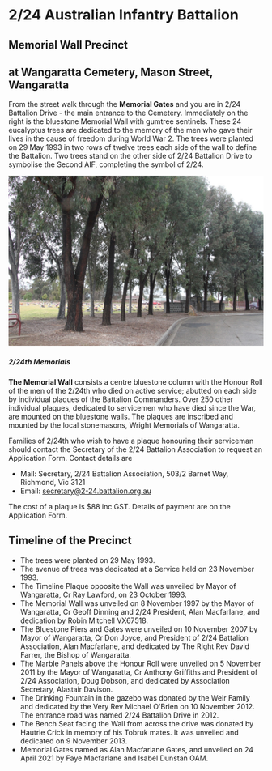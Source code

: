 
# 2/24 Australian Infantry Battalion
## Memorial Wall Precinct
## at Wangaratta Cemetery, Mason Street, Wangaratta

From the street walk through the **Memorial Gates** and you are in 2/24 Battalion Drive - the main entrance to the Cemetery. 
Immediately on the right is the bluestone Memorial Wall with gumtree sentinels. These 24 eucalyptus trees are dedicated to the memory of the men who gave their lives in the cause of freedom during World War 2. The trees were planted on 29 May 1993 in two rows of twelve trees each side of the wall to define the Battalion. Two trees stand on the other side of 2/24 Battalion Drive to symbolise the Second AIF, completing the symbol of 2/24.

<div class="card shadow col-sm-6 col-md-4 col-lg-3 p-3 mb-5 bg-white rounded
">
  <img class="card-img-top" src="memwall/24_trees.jpg" alt="trees near the memorial wall">
  <div class="card-body">
    <h5 class="card-title">2/24th Memorials</h5>
    <p class="card-text">
    </p>
   </div> <!-- end cardbody -->
</div>


**The Memorial Wall** consists a centre bluestone column with the Honour Roll of the men of the 2/24th who died on active service; abutted on each side by individual plaques of the Battalion Commanders. Over 250 other individual plaques, dedicated to servicemen who have died since the War, are mounted on the bluestone walls. The plaques are inscribed and mounted by the local stonemasons, Wright Memorials of Wangaratta.


Families of 2/24th who wish to have a plaque honouring their serviceman should contact the Secretary of the 2/24 Battalion Association to request an Application Form. 
Contact details are
* Mail: Secretary, 2/24 Battalion Association, 503/2 Barnet Way, Richmond, Vic 3121 
* Email: secretary@2-24.battalion.org.au 

The cost of a plaque is $88 inc GST. Details of payment are on the Application Form.

## Timeline of the Precinct
  * The trees were planted on 29 May 1993.
  * The avenue of trees was dedicated at a Service held on 23 November 1993.
  * The Timeline Plaque opposite the Wall was unveiled by Mayor of Wangaratta, Cr Ray Lawford, on 23 October 1993.
  * The Memorial Wall was unveiled on 8 November 1997 by the Mayor of Wangaratta, Cr Geoff Dinning and 2/24 President, Alan Macfarlane, and dedication by Robin Mitchell VX67518.
  * The Bluestone Piers and Gates were unveiled on 10 November 2007 by Mayor of Wangaratta, Cr Don Joyce, and President of 2/24 Battalion Association, Alan Macfarlane, and dedicated by The Right Rev David Farrer, the Bishop of Wangaratta.
  * The Marble Panels above the Honour Roll were unveiled on 5 November 2011 by the Mayor of Wangaratta, Cr Anthony Griffiths and President of 2/24 Association, Doug Dobson, and dedicated by Association Secretary, Alastair Davison.
  * The Drinking Fountain in the gazebo was donated by the Weir Family and dedicated by the Very Rev Michael O'Brien on 10 November 2012. The entrance road was named 2/24 Battalion Drive in 2012.
  * The Bench Seat facing the Wall from across the drive was donated by Hautrie Crick in memory of his Tobruk mates. It was unveiled and dedicated on 9 November 2013.
  * Memorial Gates named as Alan Macfarlane Gates, and unveiled on 24 April 2021 by Faye Macfarlane and Isabel Dunstan OAM. 

